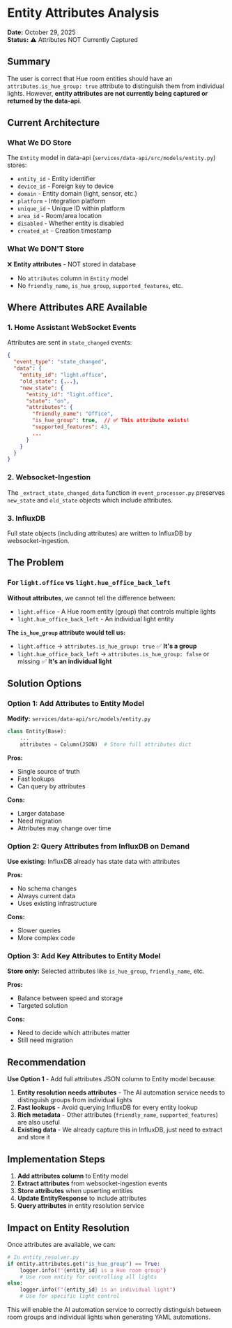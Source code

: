 # Entity Attributes Analysis

**Date:** October 29, 2025  
**Status:** ⚠️ Attributes NOT Currently Captured

## Summary

The user is correct that Hue room entities should have an `attributes.is_hue_group: true` attribute to distinguish them from individual lights. However, **entity attributes are not currently being captured or returned by the data-api**.

## Current Architecture

### What We DO Store

The `Entity` model in data-api (`services/data-api/src/models/entity.py`) stores:
- `entity_id` - Entity identifier
- `device_id` - Foreign key to device
- `domain` - Entity domain (light, sensor, etc.)
- `platform` - Integration platform
- `unique_id` - Unique ID within platform
- `area_id` - Room/area location
- `disabled` - Whether entity is disabled
- `created_at` - Creation timestamp

### What We DON'T Store

❌ **Entity attributes** - NOT stored in database
- No `attributes` column in `Entity` model
- No `friendly_name`, `is_hue_group`, `supported_features`, etc.

## Where Attributes ARE Available

### 1. Home Assistant WebSocket Events
Attributes are sent in `state_changed` events:
```json
{
  "event_type": "state_changed",
  "data": {
    "entity_id": "light.office",
    "old_state": {...},
    "new_state": {
      "entity_id": "light.office",
      "state": "on",
      "attributes": {
        "friendly_name": "Office",
        "is_hue_group": true,  // ✅ This attribute exists!
        "supported_features": 43,
        ...
      }
    }
  }
}
```

### 2. Websocket-Ingestion
The `_extract_state_changed_data` function in `event_processor.py` preserves `new_state` and `old_state` objects which include attributes.

### 3. InfluxDB
Full state objects (including attributes) are written to InfluxDB by websocket-ingestion.

## The Problem

### For `light.office` vs `light.hue_office_back_left`

**Without attributes**, we cannot tell the difference between:
- `light.office` - A Hue room entity (group) that controls multiple lights
- `light.hue_office_back_left` - An individual light entity

**The `is_hue_group` attribute would tell us:**
- `light.office` → `attributes.is_hue_group: true` ✅ **It's a group**
- `light.hue_office_back_left` → `attributes.is_hue_group: false` or missing ✅ **It's an individual light**

## Solution Options

### Option 1: Add Attributes to Entity Model
**Modify:** `services/data-api/src/models/entity.py`
```python
class Entity(Base):
    ...
    attributes = Column(JSON)  # Store full attributes dict
```

**Pros:**
- Single source of truth
- Fast lookups
- Can query by attributes

**Cons:**
- Larger database
- Need migration
- Attributes may change over time

### Option 2: Query Attributes from InfluxDB on Demand
**Use existing:** InfluxDB already has state data with attributes

**Pros:**
- No schema changes
- Always current data
- Uses existing infrastructure

**Cons:**
- Slower queries
- More complex code

### Option 3: Add Key Attributes to Entity Model
**Store only:** Selected attributes like `is_hue_group`, `friendly_name`, etc.

**Pros:**
- Balance between speed and storage
- Targeted solution

**Cons:**
- Need to decide which attributes matter
- Still need migration

## Recommendation

**Use Option 1** - Add full attributes JSON column to Entity model because:

1. **Entity resolution needs attributes** - The AI automation service needs to distinguish groups from individual lights
2. **Fast lookups** - Avoid querying InfluxDB for every entity lookup
3. **Rich metadata** - Other attributes (`friendly_name`, `supported_features`) are also useful
4. **Existing data** - We already capture this in InfluxDB, just need to extract and store it

## Implementation Steps

1. **Add attributes column** to Entity model
2. **Extract attributes** from websocket-ingestion events
3. **Store attributes** when upserting entities
4. **Update EntityResponse** to include attributes
5. **Query attributes** in entity resolution service

## Impact on Entity Resolution

Once attributes are available, we can:

```python
# In entity_resolver.py
if entity.attributes.get("is_hue_group") == True:
    logger.info(f"{entity_id} is a Hue room group")
    # Use room entity for controlling all lights
else:
    logger.info(f"{entity_id} is an individual light")
    # Use for specific light control
```

This will enable the AI automation service to correctly distinguish between room groups and individual lights when generating YAML automations.


